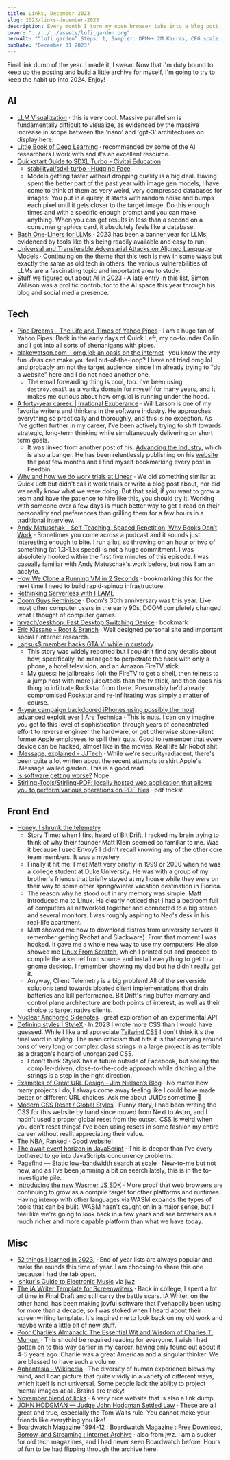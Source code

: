 ```yaml
---
title: Links, December 2023
slug: 2023/links-december-2023
description: Every month I turn my open browser tabs into a blog post.
cover: "../../../assets/lofi_garden.png"
heroAlt: "“lofi garden” Steps: 1, Sampler: DPM++ 2M Karras, CFG scale: 1, Seed: 1435965077, Size: 1024x512, Model hash: 2e58e3704b, Model: sdxlTurbo_fullVersion, Version: v1.7.0 Time taken: 0.6 sec."
pubDate: "December 31 2023"
---
```


Final link dump of the year. I made it, I swear. Now that I'm duty bound to keep up the posting and build a little archive for myself, I'm going to try to keep the habit up into 2024. Enjoy!

## AI

* [LLM Visualization](https://bbycroft.net/llm) &middot; this is very cool. Massive parallelism is fundamentally difficult to visualize, as evidenced by the massive increase in scope between the 'nano' and 'gpt-3' architectures on display here.
* [Little Book of Deep Learning](https://fleuret.org/francois/lbdl.html) &middot; recommended by some of the AI researchers I work with and it's an excellent resource.
* [Quickstart Guide to SDXL Turbo - Civitai Education](https://education.civitai.com/quickstart-guide-to-sdxl-turbo/)
	* [stabilityai/sdxl-turbo · Hugging Face](https://huggingface.co/stabilityai/sdxl-turbo)
  * Models getting faster without dropping quality is a big deal. Having spent the better part of the past year with image gen models, I have come to think of them as very weird, very compressed databases for images: You put in a query, it starts with random noise and bumps each pixel until it gets closer to the target image. Do this enough times and with a specific enough prompt and you can make anything. When you can get results in less than a second on a consumer graphics card, it absolutely feels like a database.
* [Bash One-Liners for LLMs](https://justine.lol/oneliners/) &middot; 2023 has been a banner year for LLMs, evidenced by tools like this being readily available and easy to run.
* [Universal and Transferable Adversarial Attacks on Aligned Language Models](https://llm-attacks.org) &middot; Continuing on the theme that this tech is new in some ways but exactly the same as old tech in others, the various vulnerabilities of LLMs are a fascinating topic and importatnt area to study. 
* [Stuff we figured out about AI in 2023](https://simonwillison.net/2023/Dec/31/ai-in-2023/) &middot; A late entry in this list, Simon Willison was a prolific contributor to the AI space this year through his blog and social media presence. 

## Tech

* [Pipe Dreams - The Life and Times of Yahoo Pipes](https://retool.com/pipes) &middot; I am a huge fan of Yahoo Pipes. Back in the early days of Quick Left, my co-founder Collin and I got into all sorts of shenanigans with pipes.
* [blakewatson.com – omg.lol: an oasis on the internet](https://blakewatson.com/journal/omg-lol-an-oasis-on-the-internet/) &middot; you know the way fun ideas can make you feel out-of-the-loop? I have not tried omg.lol and probably am not the target audience, since I'm already trying to "do a website" here and I do not need another one.
	* The email forwarding thing is cool, too. I've been using `destroy.email` as a vanity domain for myself for many years, and it makes me curious about how omg.lol is running under the hood.
* [A forty-year career. | Irrational Exuberance](https://lethain.com/forty-year-career/) &middot; Will Larson is one of my favorite writers and thinkers in the software industry. He approaches everything so practically and thoroughly, and this is no exception. As I've gotten further in my career, I've been actively trying to shift towards strategic, long-term thinking while simultaneously delivering on short term goals.
	* It was linked from another post of his, [Advancing the Industry](https://lethain.com/advancing-the-industry/), which is also a banger. He has been relentlessly publishing on his [website](https://lethain.com/) the past few months and I find myself bookmarking every post in Feedbin.
* [Why and how we do work trials at Linear](https://linear.app/blog/why-and-how-we-do-work-trials-at-linear) &middot; We did something similar at Quick Left but didn't call it work trials or write a blog post about, nor did we really know what we were doing. But that said, if you want to grow a team and have the patience to hire like this, you should try it. Working with someone over a few days is much better way to get a read on their personality and preferences than grilling them for a few hours in a traditional interview.
* [Andy Matuschak - Self-Teaching, Spaced Repetition, Why Books Don’t Work](https://www.dwarkeshpatel.com/p/andy-matuschak) &middot; Sometimes you come across a podcast and it sounds just interesting enough to bite. I run a lot, so throwing on an hour or two of something (at 1.3-1.5x speed) is not a huge commitment. I was absolutely hooked within the first five minutes of this episode. I was casually familiar with Andy Matuschak's work before, but now I am an acolyte.
* [How We Clone a Running VM in 2 Seconds](https://codesandbox.io/blog/how-we-clone-a-running-vm-in-2-seconds) &middot; bookmarking this for the next time I need to build rapid-spinup infrastructure.
* [Rethinking Serverless with FLAME](https://fly.io/blog/rethinking-serverless-with-flame/)
* [Doom Guys Reminisce](https://arstechnica.com/gaming/2023/12/dooms-creators-reminisce-about-as-close-to-a-perfect-game-as-anything-we-made/) &middot; Doom's 30th anniversary was this year. Like most other computer users in the early 90s, DOOM completely changed what I thought of computer games.
* [hrvach/deskhop: Fast Desktop Switching Device](https://github.com/hrvach/deskhop) &middot; bookmark
* [Eric Kissane - Root & Branch](https://erinkissane.com/root-and-branch) &middot; Well designed personal site and important social / internet research.
* [Lapsus$ member hacks GTA VI while in custody](https://www.bbc.com/news/technology-67663128)
	* This story was widely reported but I couldn't find any details about how, specifically, he managed to perpetrate the hack with only a phone, a hotel television, and an Amazon FireTV stick.
	* My guess: he jailbreaks (lol) the FireTV to get a shell, then telnets to a jump host with more juice/tools than the tv stick, and then does his thing to infiltrate Rockstar from there. Presumably he'd already compromised Rockstar and re-infiltrating was simply a matter of course.
* [4-year campaign backdoored iPhones using possibly the most advanced exploit ever | Ars Technica](https://arstechnica.com/security/2023/12/exploit-used-in-mass-iphone-infection-campaign-targeted-secret-hardware-feature/) &middot; This is nuts. I can only imagine you get to this level of sophistication through years of concentrated effort to reverse engineer the hardware, or get otherwise stone-silent former Apple employees to spill their guts. Good to remember that every device can be hacked, almost like in the movies. Real life Mr Robot shit.
* [iMessage, explained - JJTech](https://jjtech.dev/reverse-engineering/imessage-explained/) &middot; While we're security-adjacent, there's been quite a lot written about the recent attempts to skirt Apple's iMessage walled garden. This is a good read.
* [Is software getting worse?](https://stackoverflow.blog/2023/12/25/is-software-getting-worse/) Nope.
* [Stirling-Tools/Stirling-PDF: locally hosted web application that allows you to perform various operations on PDF files](https://github.com/Stirling-Tools/Stirling-PDF) &middot; pdf tricks!


## Front End

* [Honey, I shrunk the telemetry](https://blog.bitdrift.io/post/honey-i-shrunk-the-telemetry)
	* Story Time: when I first heard of Bit Drift, I racked my brain trying to think of why their founder Matt Klein seemed so familiar to me. Was it because I used Envoy? I didn't recall knowing any of the other core team members. It was a mystery.
	* Finally it hit me: I met Matt very briefly in 1999 or 2000 when he was a college student at Duke University. He was with a group of my brother's friends that briefly stayed at my house while they were on their way to some other spring/winter vacation destination in Florida.
	* The reason why he stood out in my memory was simple: Matt introduced me to Linux. He clearly noticed that I had a bedroom full of computers all networked together and connected to a big stereo and several monitors. I was roughly aspiring to Neo's desk in his real-life apartment.
	* Matt showed me how to download distros from university servers (I remember getting Redhat and Slackware). From that moment I was hooked. It gave me a whole new way to use my computers! He also showed me [Linux From Scratch](https://www.linuxfromscratch.org/museum/lfs-museum/1.1/LFS-HOWTO-1.1-HTML/), which I printed out and proceed to compile the a kernel from source and install everything to get to a gnome desktop. I remember showing my dad but he didn't really get it.
	* Anyway, Client Telemetry is a big problem! All of the serverside solutions tend towards bloated client implementations that drain batteries and kill performance. Bit Drift's ring buffer memory and control plane architecture are both points of interest, as well as their choice to target native clients.
* [Nuclear Anchored Sidenotes](https://meyerweb.com/eric/thoughts/2023/09/12/nuclear-anchored-sidenotes/) &middot; great exploration of an experimental API 
* [Defining styles | StyleX](https://stylexjs.com/docs/learn/styling-ui/defining-styles/) &middot; In 2023 I wrote more CSS than I would have guessed. While I like and appreciate [Tailwind CSS](/wiki/computers/web-development/front-end/zen-of-tailwind) I don't think it's the final word in styling. The main criticism that hits it is that carrying around tons of very long or complex class strings in a large project is as terrible as a dragon's hoard of unorganized CSS.
  * I don't think StyleX has a future outside of Facebook, but seeing the compiler-driven, close-to-the-code approach while ditching all the strings is a step in the right direction.
* [Examples of Great URL Design - Jim Nielsen’s Blog](https://blog.jim-nielsen.com/2023/examples-of-great-urls/) &middot; No matter how many projects I do, I always come away feeling like I could have made better or different URL choices. Ask me about UUIDs sometime 🤡
* [Modern CSS Reset / Global Styles](https://www.joshwcomeau.com/css/custom-css-reset/) &middot; Funny story, I had been writing the CSS for this website by hand since moved from Next to Astro, and I hadn't used a proper global reset from the outset. CSS is weird when you don't reset things! I've been using resets in some fashion my entire career without reallt appreciating their value.
* [The NBA, Ranked](https://nbarankings.theringer.com/) &middot; Good website!
* [The await event horizon in JavaScript](https://frontside.com/blog/2023-12-11-await-event-horizon/) &middot; This is deeper than I've every bothered to go into JavaScripts concurrency problems.
* [Pagefind — Static low-bandwidth search at scale](https://pagefind.app/) &middot; New-to-me but not new, and as I've been jamming a bit on search lately, this is in the to-investigate pile.
* [Introducing the new Wasmer JS SDK](https://wasmer.io/posts/introducing-the-wasmer-js-sdk) &middot; More proof that web browsers are continuing to grow as a compile target for other platforms and runtimes. Having interop with other languages via WASM expands the types of tools that can be built. WASM hasn't caught on in a major sense, but I feel like we're going to look back in a few years and see browsers as a much richer and more capable platform than what we have today.

## Misc

* [52 things I learned in 2023.](https://medium.com/magnetic/52-things-i-learned-in-2023-a3bbb9f9323d) &middot; End of year lists are always popular and make the rounds this time of year. I am choosing to share this one because I had the tab open.
* [Ishkur's Guide to Electronic Music](https://music.ishkur.com/) via [jwz](https://www.dnalounge.com/backstage/log/2023/12/16.html)
* [The iA Writer Template for Screenwriters](https://ia.net/topics/ia-writer-fountain-template) &middot; Back in college, I spent a lot of time in Final Draft and still carry the battle scars. iA Writer, on the other hand, has been making joyful software that I'vehappily been using for more than a decade, so I was stoked when I heard about their screenwriting template. It's inspired me to look back on my old work and maybe write a little bit of new stuff.
* [Poor Charlie’s Almanack: The Essential Wit and Wisdom of Charles T. Munger](https://www.stripe.press/poor-charlies-almanack/) &middot; This should be required reading for everyone. I wish I had gotten on to this way earlier in my career, having only found out about it 4-5 years ago. Charlie was a great American and a singular thinker. We are blessed to have such a volume.
* [Aphantasia - Wikipedia](https://en.m.wikipedia.org/wiki/Aphantasia) &middot; The diversity of human experience blows my mind, and I can picture that quite vividly in a variety of different ways, which itself is not universal. Some people lack the ability to project mental images at all. Brains are tricky!
* [November blend of links](https://thejollyteapot.com/november-2023-blend) &middot; A very nice website that is also a link dump.
* [JOHN HODGMAN — Judge John Hodgman Settled Law](https://www.johnhodgman.com/post/131161007023/judge-john-hodgman-settled-law) &middot; These are all great and true, especially the Tom Waits rule. You cannot make your friends like everything you like!
* [Boardwatch Magazine 1994-12 : Boardwatch Magazine : Free Download, Borrow, and Streaming : Internet Archive](https://archive.org/details/Boardwatch1994-12/page/n7/mode/2up) &middot; also from jwz. I am a sucker for old tech magazines, and I had never seen Boardwatch before. Hours of fun to be had flipping through the archive here.